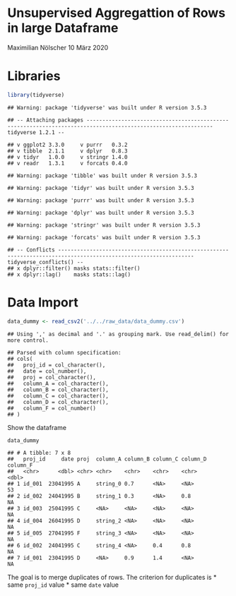 Unsupervised Aggregattion of Rows in large Dataframe
================
Maximilian Nölscher
10 März 2020

Libraries
=========

``` r
library(tidyverse)
```

    ## Warning: package 'tidyverse' was built under R version 3.5.3

    ## -- Attaching packages -------------------------------------------------------------------------------------------------------------- tidyverse 1.2.1 --

    ## v ggplot2 3.3.0     v purrr   0.3.2
    ## v tibble  2.1.1     v dplyr   0.8.3
    ## v tidyr   1.0.0     v stringr 1.4.0
    ## v readr   1.3.1     v forcats 0.4.0

    ## Warning: package 'tibble' was built under R version 3.5.3

    ## Warning: package 'tidyr' was built under R version 3.5.3

    ## Warning: package 'purrr' was built under R version 3.5.3

    ## Warning: package 'dplyr' was built under R version 3.5.3

    ## Warning: package 'stringr' was built under R version 3.5.3

    ## Warning: package 'forcats' was built under R version 3.5.3

    ## -- Conflicts ----------------------------------------------------------------------------------------------------------------- tidyverse_conflicts() --
    ## x dplyr::filter() masks stats::filter()
    ## x dplyr::lag()    masks stats::lag()

Data Import
===========

``` r
data_dummy <- read_csv2('../../raw_data/data_dummy.csv')
```

    ## Using ',' as decimal and '.' as grouping mark. Use read_delim() for more control.

    ## Parsed with column specification:
    ## cols(
    ##   proj_id = col_character(),
    ##   date = col_number(),
    ##   proj = col_character(),
    ##   column_A = col_character(),
    ##   column_B = col_character(),
    ##   column_C = col_character(),
    ##   column_D = col_character(),
    ##   column_F = col_number()
    ## )

Show the dataframe

``` r
data_dummy
```

    ## # A tibble: 7 x 8
    ##   proj_id     date proj  column_A column_B column_C column_D column_F
    ##   <chr>      <dbl> <chr> <chr>    <chr>    <chr>    <chr>       <dbl>
    ## 1 id_001  23041995 A     string_0 0.7      <NA>     <NA>           53
    ## 2 id_002  24041995 B     string_1 0.3      <NA>     0.8            NA
    ## 3 id_003  25041995 C     <NA>     <NA>     <NA>     <NA>           NA
    ## 4 id_004  26041995 D     string_2 <NA>     <NA>     <NA>           NA
    ## 5 id_005  27041995 F     string_3 <NA>     <NA>     <NA>           NA
    ## 6 id_002  24041995 C     string_4 <NA>     0.4      0.8            NA
    ## 7 id_001  23041995 D     <NA>     0.9      1.4      <NA>           NA

The goal is to merge duplicates of rows. The criterion for duplicates is \* same `proj_id` value \* same `date` value
